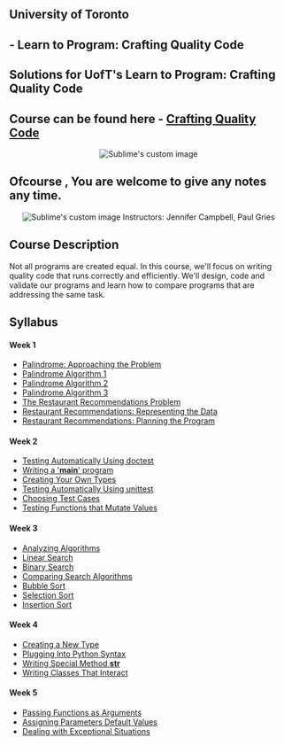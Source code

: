 ## University of Toronto
## - Learn to Program: Crafting Quality Code
## Solutions for UofT's Learn to Program: Crafting Quality Code 
## Course can be found here - [Crafting Quality Code](https://www.coursera.org/learn/program-code)

<p align="center">
  <img src="https://i.imgur.com/pmA0s44.png" alt="Sublime's custom image"/>
</p>


## Ofcourse , You are welcome to give any notes any time.

<p align="center">
  <img src="http://i.imgur.com/Qktqnu1.png" alt="Sublime's custom image"/>
   Instructors: Jennifer Campbell, Paul Gries
</p>

## Course Description

Not all programs are created equal.  In this course, we'll focus on writing quality code that runs correctly and efficiently.  We'll design, code and validate our programs and learn how to compare programs that are addressing the same task.

## Syllabus
#### Week 1

- [Palindrome: Approaching the Problem](https://www.coursera.org/learn/program-code)
- [Palindrome Algorithm 1](https://www.coursera.org/learn/program-code)
- [Palindrome Algorithm 2](https://www.coursera.org/learn/program-code)
- [Palindrome Algorithm 3](https://www.coursera.org/learn/program-code)
- [The Restaurant Recommendations Problem](https://www.coursera.org/learn/program-code)
- [Restaurant Recommendations: Representing the Data](https://www.coursera.org/learn/program-code)
- [Restaurant Recommendations: Planning the Program](https://www.coursera.org/learn/program-code)

#### Week 2

- [Testing Automatically Using doctest](https://www.coursera.org/learn/program-code)
- [Writing a '__main__' program](https://www.coursera.org/learn/program-code)
- [Creating Your Own Types](https://www.coursera.org/learn/program-code)
- [Testing Automatically Using unittest](https://www.coursera.org/learn/program-code)
- [Choosing Test Cases](https://www.coursera.org/learn/program-code)
- [Testing Functions that Mutate Values](https://www.coursera.org/learn/program-code)

#### Week 3

- [Analyzing Algorithms](https://www.coursera.org/learn/program-code)
- [Linear Search](https://www.coursera.org/learn/program-code)
- [Binary Search](https://www.coursera.org/learn/program-code)
- [Comparing Search Algorithms](https://www.coursera.org/learn/program-code)
- [Bubble Sort](https://www.coursera.org/learn/program-code)
- [Selection Sort](https://www.coursera.org/learn/program-code)
- [Insertion Sort](https://www.coursera.org/learn/program-code)

#### Week 4

- [Creating a New Type](https://www.coursera.org/learn/program-code)
- [Plugging Into Python Syntax](https://www.coursera.org/learn/program-code)
- [Writing Special Method __str__](https://www.coursera.org/learn/program-code)
- [Writing Classes That Interact](https://www.coursera.org/learn/program-code)

#### Week 5

- [Passing Functions as Arguments](https://www.coursera.org/learn/program-code)
- [Assigning Parameters Default Values](https://www.coursera.org/learn/program-code)
- [Dealing with Exceptional Situations](https://www.coursera.org/learn/program-code)
